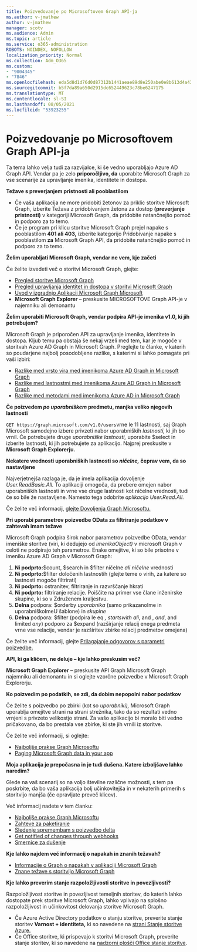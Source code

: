 ```yaml
---
title: Poizvedovanje po Microsoftovem Graph API-ja
ms.author: v-jmathew
author: v-jmathew
manager: scotv
ms.audience: Admin
ms.topic: article
ms.service: o365-administration
ROBOTS: NOINDEX, NOFOLLOW
localization_priority: Normal
ms.collection: Adm_O365
ms.custom:
- "9004345"
- "7846"
ms.openlocfilehash: eda5d8d1d76d0d87312b1441aeae89d8e250abe0e8b613d4a43fcc2345a6f021
ms.sourcegitcommit: b5f7da89a650d2915dc652449623c78be6247175
ms.translationtype: MT
ms.contentlocale: sl-SI
ms.lasthandoff: 08/05/2021
ms.locfileid: "53923255"
---
```

# <a name="querying-the-microsoft-graph-api"></a>Poizvedovanje po Microsoftovem Graph API-ja

Ta tema lahko velja tudi za razvijalce, ki še vedno uporabljajo Azure AD Graph API. Vendar pa je zelo **priporočljivo, da** uporabite Microsoft Graph za vse scenarije za upravljanje imenika, identitete in dostopa.

**Težave s preverjanjem pristnosti ali pooblastilom**

- Če vaša  aplikacija ne more pridobiti žetonov za priklic storitve Microsoft Graph, izberite Težava z pridobivanjem žetona za dostop **(preverjanje pristnosti)** v kategoriji Microsoft Graph, da pridobite natančnejšo pomoč in podporo za to temo.
- Če je program pri klicu storitve Microsoft Graph prejel napake s pooblastilom **401 ali 403,** izberite kategorijo Pridobivanje napake s pooblastilom **za** Microsoft Graph API, da pridobite natančnejšo pomoč in podporo za to temo.

**Želim uporabljati Microsoft Graph, vendar ne vem, kje začeti**

Če želite izvedeti več o storitvi Microsoft Graph, glejte:

- [Pregled storitve Microsoft Graph](https://docs.microsoft.com/graph/overview)
- [Pregled upravljanja identitet in dostopa v storitvi Microsoft Graph](https://docs.microsoft.com/graph/azuread-identity-access-management-concept-overview)
- [Uvod v izgradnjo Aplikacij Microsoft Graph Microsoft](https://docs.microsoft.com/graph/)
- **Microsoft Graph Explorer** – preskusite MICROSOFTOVE Graph API-je v najemniku ali demonantu

**Želim uporabiti Microsoft Graph, vendar podpira API-je imenika v1.0, ki jih potrebujem?**

Microsoft Graph je priporočen API za upravljanje imenika, identitete in dostopa. Kljub temu pa obstaja še nekaj vrzeli med tem, kar je mogoče v storitvah Azure AD Graph in Microsoft Graph. Preglejte te članke, v katerih so poudarjene najbolj posodobljene razlike, s katerimi si lahko pomagate pri vaši izbiri:

- [Razlike med vrsto vira med imenikoma Azure AD Graph in Microsoft Graph](https://docs.microsoft.com/graph/migrate-azure-ad-graph-resource-differences)
- [Razlike med lastnostmi med imenikoma Azure AD Graph in Microsoft Graph](https://docs.microsoft.com/graph/migrate-azure-ad-graph-property-differences)
- [Razlike med metodami med imenikoma Azure AD in Microsoft Graph](https://docs.microsoft.com/graph/migrate-azure-ad-graph-method-differences)

**Če poizvedem *po uporabniškem* predmetu, manjka veliko njegovih lastnosti**

`GET https://graph.microsoft.com/v1.0/users`vrne le 11 lastnosti, saj Graph Microsoft samodejno izbere privzeti nabor uporabniških *lastnosti,* ki jih bo vrnil. Če potrebujete druge *uporabniške lastnosti,* uporabite $select in izberite lastnosti, ki jih potrebujete za aplikacijo. Najprej preskusite v **Microsoft Graph Explorerju.**

**Nekatere vrednosti uporabniških lastnosti so *ničelne,* čeprav vem, da so nastavljene**

Najverjetnejša razlaga je, da je imela aplikacija dovoljenje *User.ReadBasic.All.* To aplikaciji omogoča, da prebere omejen nabor uporabniških lastnosti in vrne vse druge lastnosti kot ničelne vrednosti, tudi če so bile že nastavljene. Namesto tega odobrite *aplikacijo User.Read.All.*

Če želite več informacij, [glejte Dovoljenja Graph Microsoftu.](https://docs.microsoft.com/graph/permissions-reference#user-permissions)

**Pri uporabi parametrov poizvedbe OData za filtriranje podatkov v zahtevah imam težave**

Microsoft Graph podpira širok nabor parametrov poizvedbe OData, vendar imeniške storitve (viri, ki dedujejo od *imenikaObject)* v microsoft Graph v celoti ne podpirajo teh parametrov. Enake omejitve, ki so bile prisotne v imeniku Azure AD Graph v Microsoft Graph:

1. **Ni podprto:**$count, $search in $filter ničelne *ali* *ničelne* vrednosti
2. **Ni podprto:**$filter določenih lastnostih (glejte teme o virih, za katere so lastnosti mogoče filtrirati)
3. **Ni podprto:** ostranitev, filtriranje in razvrščanje hkrati
4. **Ni podprto:** filtriranje relacije. Poiščite na primer vse člane inženirske skupine, ki so v Združenem kraljestvu.
5. **Delna** podpora: $orderby *uporabnika* (samo prikazanoIme in uporabniškoImeU šablone) in *skupine*
6. **Delna** podpora: $filter (podpira le eq *,* *startswith* *ali*, and , *and*, and limited *any*) podporo za $expand (razširjanje relacij enega predmeta vrne vse relacije, vendar je razširitev zbirke relacij predmetov omejena)

Če želite več informacij, glejte [Prilagajanje odgovorov s parametri poizvedbe.](https://docs.microsoft.com/graph/query-parameters)

**API, ki ga kličem, ne deluje – kje lahko preskusim več?**

**Microsoft Graph Explorer** – preskusite API Graph Microsoft Graph najemniku ali demonantu in  si oglejte vzorčne poizvedbe v Microsoft Graph Explorerju.

**Ko poizvedim po podatkih, se zdi, da dobim nepopolni nabor podatkov**

Če želite s poizvedbo po zbirki (kot so *uporabniki),* Microsoft Graph uporablja omejitve strani na strani strežnika, tako da so rezultati vedno vrnjeni s privzeto velikostjo strani. Za vašo aplikacijo bi moralo biti vedno pričakovano, da bo prestala vse zbirke, ki ste jih vrnili iz storitve.

Če želite več informacij, si oglejte:

- [Najboljše prakse Graph Microsoftu](https://docs.microsoft.com/graph/best-practices-concept)
- [Paging Microsoft Graph data in your app](https://docs.microsoft.com/graph/paging)

**Moja aplikacija je prepočasna in je tudi dušena. Katere izboljšave lahko naredim?**

Glede na vaš scenarij so na voljo številne različne možnosti, s tem pa poskrbite, da bo vaša aplikacija bolj učinkovitejša in v nekaterih primerih s storitvijo manjša (če opravljate preveč klicev).

Več informacij nadete v tem članku:

- [Najboljše prakse Graph Microsoftu](https://docs.microsoft.com/graph/best-practices-concept)
- [Zahteve za paketiranje](https://docs.microsoft.com/graph/json-batching)
- [Sledenje spremembam s poizvedbo delta](https://docs.microsoft.com/graph/delta-query-overview)
- [Get notified of changes through webhooks](https://docs.microsoft.com/graph/webhooks)
- [Smernice za dušenje](https://docs.microsoft.com/graph/throttling)

**Kje lahko najdem več informacij o napakah in znanih težavah?**

- [Informacije o Graph o napakah v aplikaciji Microsoft Graph](https://docs.microsoft.com/graph/errors)
- [Znane težave s storitvijo Microsoft Graph](https://docs.microsoft.com/graph/known-issues)

**Kje lahko preverim stanje razpoložljivosti storitve in povezljivosti?**

Razpoložljivost storitve in povezljivost temeljnih storitev, do katerih lahko dostopate prek storitve Microsoft Graph, lahko vplivajo na splošno razpoložljivost in učinkovitost delovanja storitve Microsoft Graph.

- Če Azure Active Directory podatkov o stanju storitve, preverite stanje storitev **Varnost + identiteta,** ki so navedene na [strani Stanje storitve Azure.](https://azure.microsoft.com/status/)
- Če Office storitve, ki prispevajo k storitvi Microsoft Graph, preverite stanje storitev, ki so navedene na [nadzorni plošči Office stanje storitve](https://portal.office.com/adminportal/home#/servicehealth).
